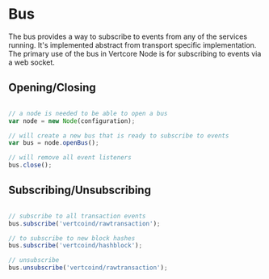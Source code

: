 # Bus
The bus provides a way to subscribe to events from any of the services running. It's implemented abstract from transport specific implementation. The primary use of the bus in Vertcore Node is for subscribing to events via a web socket.

## Opening/Closing

```javascript

// a node is needed to be able to open a bus
var node = new Node(configuration);

// will create a new bus that is ready to subscribe to events
var bus = node.openBus();

// will remove all event listeners
bus.close();
```

## Subscribing/Unsubscribing

```javascript

// subscribe to all transaction events
bus.subscribe('vertcoind/rawtransaction');

// to subscribe to new block hashes
bus.subscribe('vertcoind/hashblock');

// unsubscribe
bus.unsubscribe('vertcoind/rawtransaction');
```
